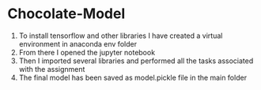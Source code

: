 # Chocolate-Model

1) To install tensorflow and other libraries I have created a virtual environment in anaconda env folder
2) From there I opened the jupyter notebook
3) Then I imported several libraries and performed all the tasks associated with the assignment
4) The final model has been saved as model.pickle file in the main folder
